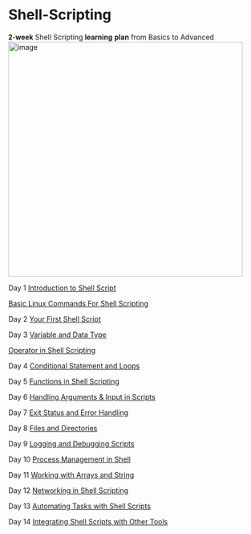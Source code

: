 # Shell-Scripting
𝟐-𝐰𝐞𝐞𝐤 Shell Scripting 𝐥𝐞𝐚𝐫𝐧𝐢𝐧𝐠 𝐩𝐥𝐚𝐧 from Basics to Advanced
<img width="467" alt="image" src="https://github.com/user-attachments/assets/763c525a-d8cd-4456-9096-b84b52e0602d" />


Day 1 [Introduction to Shell Script](https://medium.com/@devopsdiariesinfo/day-1-introduction-to-shell-scripting-8e8a35d1ceea)

[Basic Linux Commands For Shell Scripting](https://medium.com/@devopsdiariesinfo/linux-commands-for-shell-scripting-ebfd58f9f1bc)

Day 2 [Your First Shell Script](https://medium.com/@devopsdiariesinfo/shell-day-2-writing-your-first-shell-script-1697d61330b2)

Day 3 [Variable and Data Type](https://medium.com/@devopsdiariesinfo/day-3-variables-and-data-types-2b91d93be714)

[Operator in Shell Scripting](https://medium.com/@devopsdiariesinfo/shell-scripting-operators-af5167886b42)

Day 4 [Conditional Statement and Loops](https://medium.com/@devopsdiariesinfo/loday-4-conditional-statements-and-loops-047e9331507f)

Day 5 [Functions in Shell Scripting](https://medium.com/@devopsdiariesinfo/day-5-functions-in-shell-script-475dab9101e0)

Day 6 [Handling Arguments & Input in Scripts ](https://medium.com/@devopsdiariesinfo/handling-arguments-input-in-scripts-1e80dd0e15c7)

Day 7 [Exit Status and Error Handling](https://medium.com/@devopsdiariesinfo/exit-status-error-handling-1fc99d72b6b0)

Day 8 [Files and Directories](https://medium.com/@devopsdiariesinfo/working-with-files-and-directories-641a9a77388e)

Day 9 [Logging and Debugging Scripts](https://medium.com/@devopsdiariesinfo/logging-and-debugging-scripts-f303d61f0bd4)

Day 10 [Process Management in Shell](https://medium.com/@devopsdiariesinfo/shell-scripting-day-10-e583a09fbcbf)

Day 11 [Working with Arrays and String](https://medium.com/@devopsdiariesinfo/working-with-arrays-and-string-970264be9fd5)

Day 12 [Networking in Shell Scripting]()

Day 13 [Automating Tasks with Shell Scripts]()

Day 14 [Integrating Shell Scripts with Other Tools]()



